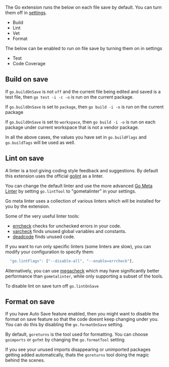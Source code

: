 The Go extension runs the below on each file save by default. You can turn them off in [settings](https://github.com/Microsoft/vscode-go/wiki/On-Save-features).
* Build
* Lint
* Vet
* Format

The below can be enabled to run on file save by turning them on in settings
* Test
* Code Coverage

## Build on save
If `go.buildOnSave` is not `off` and the current file being edited and saved is a test file, then `go test -i -c -o` is run on the current package.

If `go.buildOnSave` is set to `package`, then `go build -i -o` is run on the current package

If `go.buildOnSave` is set to `workspace`, then `go build -i -o` is run on each package under current workspace that is not a vendor package. 

In all the above cases, the values you have set in `go.buildFlags` and `go.buildTags` will be used as well.

## Lint on save

A linter is a tool giving coding style feedback and suggestions.
By default this extension uses the official [golint](https://github.com/golang/lint) as a linter.

You can change the default linter and use the more advanced [Go Meta Linter](https://github.com/alecthomas/gometalinter)
by setting `go.lintTool` to "gometalinter" in your settings.

Go meta linter uses a collection of various linters which will be installed for you by the extension.

Some of the very useful linter tools:
* [errcheck](https://github.com/kisielk/errcheck) checks for unchecked errors in your code.
* [varcheck](https://github.com/opennota/check) finds unused global variables and constants.
* [deadcode](https://github.com/tsenart/deadcode) finds unused code.

If you want to run only specific linters (some linters are slow), you can modify your configuration to specify them:

```javascript
  "go.lintFlags": ["--disable-all", "--enable=errcheck"],
```

Alternatively, you can use [megacheck](https://github.com/dominikh/go-tools/tree/master/cmd/megacheck) which 
may have significantly better performance than `gometalinter`, while only supporting a subset of the tools.

To disable lint on save turn off `go.lintOnSave`

## Format on save

If you have Auto Save feature enabled, then you might want to disable the format on save feature so that the code doesnt keep changing under you. You can do this by disabling the `go.formatOnSave` setting.

By default, `goreturns` is the tool used for formatting. You can choose `goimports` or `gofmt` by changing the `go.formatTool` setting

If you see your unused imports disappearing or unimported packages getting added automatically, thats the `goreturns` tool doing the magic behind the scenes.




